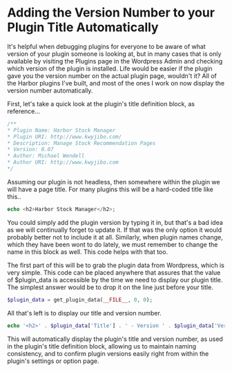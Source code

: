 # Adding the Version Number to your Plugin Title Automatically

It's helpful when debugging plugins for everyone to be aware of what version of your plugin someone is looking at, but in many cases that is only available by visiting the Plugins page in the Wordpress Admin and checking which version of the plugin is installed. Life would be easier if the plugin gave you the version number on the actual plugin page, wouldn't it? All of the Harbor plugins I've built, and most of the ones I work on now display the version number automatically.

First, let's take a quick look at the plugin's title definition block, as reference...

```php
/**
* Plugin Name: Harbor Stock Manager
* Plugin URI: http://www.kwyjibo.com/
* Description: Manage Stock Recommendation Pages
* Version: 0.07
* Author: Michael Wendell
* Author URI: http://www.kwyjibo.com
*/
```

Assuming our plugin is not headless, then somewhere within the plugin we will have a page title. For many plugins this will be a hard-coded title like this..

```php
echo <h2>Harbor Stock Manager</h2>;
```

You could simply add the plugin version by typing it in, but that's a bad idea as we will continually forget to update it. If that was the only option it would probably better not to include it at all. Similarly, when plugin names change, which they have been wont to do lately, we must remember to change the name in this block as well. This code helps with that too.

The first part of this will be to grab the plugin data from Wordpress, which is very simple. This code can be placed anywhere that assures that the value of $plugin_data is accessible by the time we need to display our plugin title. The simplest answer would be to drop it on the line just before your title. 

```php
$plugin_data = get_plugin_data(__FILE__, 0, 0);
```

All that's left is to display our title and version number.

```php
echo '<h2>' . $plugin_data['Title'] . ' - Version ' . $plugin_data['Version'] .'</h2>';
```

This will automatically display the plugin's title and version number, as used in the plugin's title definition block, allowing us to maintain naming consistency, and to confirm plugin versions easily right from within the plugin's settings or option page.